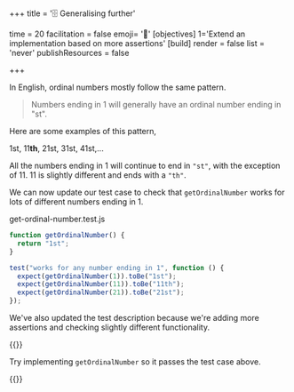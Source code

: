+++
title = '🗄️ Generalising further'

time = 20
facilitation = false
emoji= '🧩'
[objectives]
    1='Extend an implementation based on more assertions'
[build]
  render = false
  list = 'never'
  publishResources = false

+++

In English, ordinal numbers mostly follow the same pattern.

> Numbers ending in 1 will generally have an ordinal number ending in "st".

Here are some examples of this pattern,

1st, 11**th**, 21st, 31st, 41st,...

All the numbers ending in 1 will continue to end in `"st"`, with the exception of 11.
11 is slightly different and ends with a `"th"`.

We can now update our test case to check that `getOrdinalNumber` works for lots of different numbers ending in 1.

get-ordinal-number.test.js

```js {linenos=table,hl_lines=["5-9"],linenostart=1}
function getOrdinalNumber() {
  return "1st";
}

test("works for any number ending in 1", function () {
  expect(getOrdinalNumber(1)).toBe("1st");
  expect(getOrdinalNumber(11)).toBe("11th");
  expect(getOrdinalNumber(21)).toBe("21st");
});
```

We've also updated the test description because we're adding more assertions and checking slightly different functionality.

{{<note type="exercise" title="🔧 Implement">}}

Try implementing `getOrdinalNumber` so it passes the test case above.

{{</note>}}
